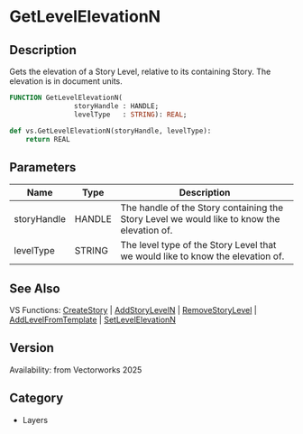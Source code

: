 # GetLevelElevationN

## Description
Gets the elevation of a Story Level, relative to its containing Story. The elevation is in document units.

```pascal
FUNCTION GetLevelElevationN(
				storyHandle : HANDLE;
				levelType   : STRING): REAL;
```

```python
def vs.GetLevelElevationN(storyHandle, levelType):
    return REAL
```

## Parameters
|Name|Type|Description|
|---|---|---|
|storyHandle|HANDLE|The handle of the Story containing the Story Level we would like to know the elevation of.|
|levelType|STRING|The level type of the Story Level that we would like to know the elevation of.|

## See Also
VS Functions:
[CreateStory](CreateStory.md) 
| [AddStoryLevelN](AddStoryLevelN.md) 
| [RemoveStoryLevel](RemoveStoryLevel.md) 
| [AddLevelFromTemplate](AddLevelFromTemplate.md) 
| [SetLevelElevationN](SetLevelElevationN.md)

## Version
Availability: from Vectorworks 2025

## Category
* Layers

